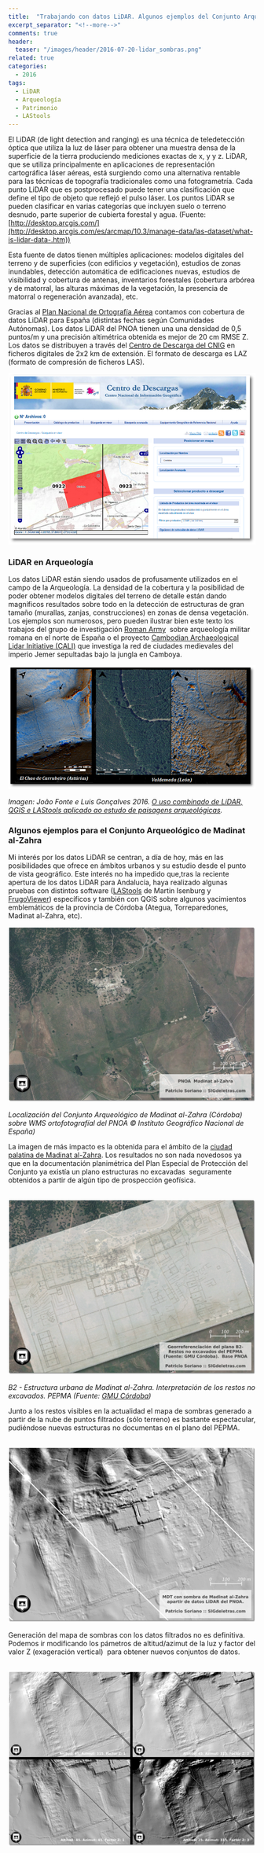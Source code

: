 ```yaml
---
title:  "Trabajando con datos LiDAR. Algunos ejemplos del Conjunto Arqueológico de Madinat al-Zahra"
excerpt_separator: "<!--more-->"
comments: true
header:
  teaser: "/images/header/2016-07-20-lidar_sombras.png"
related: true
categories: 
  - 2016
tags:
  - LiDAR
  - Arqueología
  - Patrimonio
  - LAStools
---
```


El LiDAR (de light detection and ranging) es una técnica de teledetección óptica que utiliza la luz de láser para obtener una muestra densa de la superficie de la tierra produciendo mediciones exactas de x, y y z. LiDAR, que se utiliza principalmente en aplicaciones de representación cartográfica láser aéreas, está surgiendo como una alternativa rentable para las técnicas de topografía tradicionales como una fotogrametría. Cada punto LiDAR que es postprocesado puede tener una clasificación que define el tipo de objeto que reflejó el pulso láser. Los puntos LiDAR se pueden clasificar en varias categorías que incluyen suelo o terreno desnudo, parte superior de cubierta forestal y agua. (Fuente: [http://desktop.arcgis.com/](http://desktop.arcgis.com/es/arcmap/10.3/manage-data/las-dataset/what-is-lidar-data-.htm))

<!--more-->

Esta fuente de datos tienen múltiples aplicaciones: modelos digitales del terreno y de superficies (con edificios y vegetación), estudios de zonas inundables, detección automática de edificaciones nuevas, estudios de visibilidad y cobertura de antenas, inventarios forestales (cobertura arbórea y de matorral, las alturas máximas de la vegetación, la presencia de matorral o regeneración avanzada), etc.

Gracias al [Plan Nacional de Ortografía Aérea](http://pnoa.ign.es/presentacion) contamos con cobertura de datos LiDAR para España (distintas fechas según Comunidades Autónomas). Los datos LiDAR del PNOA tienen una una densidad de 0,5 puntos/m y una precisión altimétrica obtenida es mejor de 20 cm RMSE Z. Los datos se distribuyen a través del [Centro de Descarga del CNIG](http://centrodedescargas.cnig.es/CentroDescargas/buscadorCatalogo.do?codFamilia=LIDAR) en ficheros digitales de 2x2 km de extensión. El formato de descarga es LAZ (formato de compresión de ficheros LAS).

![](/images/blog/cnig.png)

### LiDAR en Arqueología

Los datos LiDAR están siendo usados de profusamente utilizados en el campo de la Arqueología. La densidad de la cobertura y la posibilidad de poder obtener modelos digitales del terreno de detalle están dando magníficos resultados sobre todo en la detección de estructuras de gran tamaño (murallas, zanjas, construcciones) en zonas de densa vegetación. Los ejemplos son numerosos, pero pueden ilustrar bien este texto los trabajos del grupo de investigación [Roman Army](http://romanarmy.eu/es/)  sobre arqueología militar romana en el norte de España o el proyecto [Cambodian Archaeological Lidar Initiative (CALI)](http://angkorlidar.org/) que investiga la red de ciudades medievales del imperio Jemer sepultadas bajo la jungla en Camboya.

![](/images/blog/lidar_romana.png)

_Imagen: João Fonte e Luis Gonçalves 2016\. [O uso combinado de LiDAR, QGIS e LAStools aplicado ao estudo de paisagens arqueológicas](http://qgis.pt/apresentacoes_qgis2016/QGISPT-Fonte-Seco.pdf)._

### Algunos ejemplos para el Conjunto Arqueológico de Madinat al-Zahra

Mi interés por los datos LiDAR se centran, a día de hoy, más en las posibilidades que ofrece en ámbitos urbanos y su estudio desde el punto de vista geográfico. Este interés no ha impedido que,tras la reciente apertura de los datos LiDAR para Andalucía, haya realizado algunas pruebas con distintos software ([LAStools](https://rapidlasso.com/) de Martin Isenburg y [FrugoViewer](http://www.fugroviewer.com/)) específicos y también con QGIS sobre algunos yacimientos emblemáticos de la provincia de Córdoba (Ategua, Torreparedones, Madinat al-Zahra, etc).

![](/images/blog/07_medina_lidar/pnoa.png)

_Localización del Conjunto Arqueológico de Madinat al-Zahra (Córdoba) sobre WMS ortofotografíal del PNOA © Instituto Geográfico Nacional de España)_

La imagen de más impacto es la obtenida para el ámbito de la [ciudad palatina de Madinat al-Zahra](https://es.wikipedia.org/wiki/Medina_Azahara). Los resultados no son nada novedosos ya que en la documentación planimétrica del Plan Especial de Protección del Conjunto ya existía un plano estructuras no excavadas  seguramente obtenidos a partir de algún tipo de prospección geofísica.

 ![](/images/blog/07_medina_lidar/pepma.png)

_B2 - Estructura urbana de Madinat al-Zahra. Interpretación de los restos no excavados. PEPMA (Fuente: [GMU Córdoba](http://www.gmucordoba.es/planes-especiales))_

Junto a los restos visibles en la actualidad el mapa de sombras generado a partir de la nube de puntos filtrados (sólo terreno) es bastante espectacular, pudiéndose nuevas estructuras no documentas en el plano del PEPMA.

 ![](/images/blog/07_medina_lidar/lidar_sombras.png)

Generación del mapa de sombras con los datos filtrados no es definitiva. Podemos ir modificando los pámetros de altitud/azimut de la luz y factor del valor Z (exageración vertical)  para obtener nuevos conjuntos de datos.

 ![](/images/blog/07_medina_lidar/parametros.png)
        
